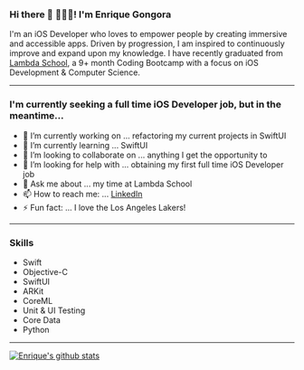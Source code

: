 ### Hi there 👋 👨🏻‍💻! I'm Enrique Gongora

I'm an iOS Developer who loves to empower people by creating immersive and accessible apps. Driven by progression, I am inspired to continuously improve and expand upon my knowledge. I have recently graduated from [Lambda School](https://www.Lambdaschool.com), a 9+ month Coding Bootcamp with a focus on iOS Development & Computer Science.

---

### I'm currently seeking a full time iOS Developer job, but in the meantime...

- 🔭 I’m currently working on ... refactoring my current projects in SwiftUI
- 🌱 I’m currently learning ... SwiftUI
- 👯 I’m looking to collaborate on ... anything I get the opportunity to
- 🤔 I’m looking for help with ... obtaining my first full time iOS Developer job
- 💬 Ask me about ... my time at Lambda School
- 📫 How to reach me: ... [LinkedIn](https://www.linkedin.com/in/enrique-gongora/)
- ⚡ Fun fact: ... I love the Los Angeles Lakers!

---

### Skills
* Swift
* Objective-C
* SwiftUI
* ARKit
* CoreML
* Unit & UI Testing
* Core Data
* Python

---

[![Enrique's github stats](https://github-readme-stats.vercel.app/api?username=EnriqueG24&show_icons=true&count_private=true&theme=algolia)](https://github.com/EnriqueG24/github-readme-stats)
